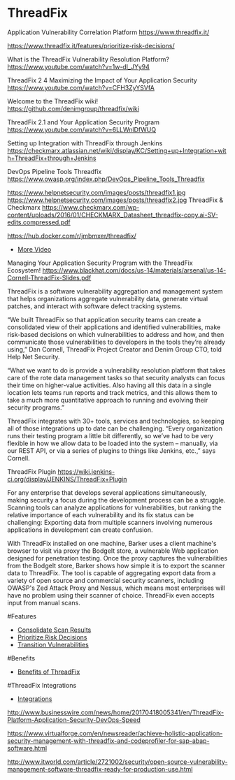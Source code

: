 # ThreadFix 
Application Vulnerability Correlation Platform
https://www.threadfix.it/ 

https://www.threadfix.it/features/prioritize-risk-decisions/


What is the ThreadFix Vulnerability Resolution Platform?
https://www.youtube.com/watch?v=1w-dl_JYy94

ThreadFix 2 4 Maximizing the Impact of Your Application Security 
https://www.youtube.com/watch?v=CFH3ZyYSVfA

Welcome to the ThreadFix wiki!
https://github.com/denimgroup/threadfix/wiki

ThreadFix 2.1 and Your Application Security Program
https://www.youtube.com/watch?v=6LLWnlDfWUQ

Setting up Integration with ThreadFix through Jenkins
https://checkmarx.atlassian.net/wiki/display/KC/Setting+up+Integration+with+ThreadFix+through+Jenkins

DevOps Pipeline Tools Threadfix
https://www.owasp.org/index.php/DevOps_Pipeline_Tools_Threadfix


https://www.helpnetsecurity.com/images/posts/threadfix1.jpg
https://www.helpnetsecurity.com/images/posts/threadfix2.jpg
ThreadFix & Checkmarx
https://www.checkmarx.com/wp-content/uploads/2016/01/CHECKMARX_Datasheet_threadfix-copy.ai-SV-edits.compressed.pdf

https://hub.docker.com/r/jmbmxer/threadfix/


* [More Video](https://www.youtube.com/channel/UCQmLmOpG09mBB_llC_xx7eA)


Managing Your Application Security Program with the ThreadFix Ecosystem!
https://www.blackhat.com/docs/us-14/materials/arsenal/us-14-Cornell-ThreadFix-Slides.pdf

ThreadFix is a software vulnerability aggregation and management system that helps organizations aggregate vulnerability data, generate virtual patches, and interact with software defect tracking systems.

“We built ThreadFix so that application security teams can create a consolidated view of their applications and identified vulnerabilities, make risk-based decisions on which vulnerabilities to address and how, and then communicate those vulnerabilities to developers in the tools they’re already using,” Dan Cornell, ThreadFix Project Creator and Denim Group CTO, told Help Net Security.

“What we want to do is provide a vulnerability resolution platform that takes care of the rote data management tasks so that security analysts can focus their time on higher-value activities. Also having all this data in a single location lets teams run reports and track metrics, and this allows them to take a much more quantitative approach to running and evolving their security programs.”

ThreadFix integrates with 30+ tools, services and technologies, so keeping all of those integrations up to date can be challenging. “Every organization runs their testing program a little bit differently, so we’ve had to be very flexible in how we allow data to be loaded into the system – manually, via our REST API, or via a series of plugins to things like Jenkins, etc.,” says Cornell.

ThreadFix Plugin
https://wiki.jenkins-ci.org/display/JENKINS/ThreadFix+Plugin

For any enterprise that develops several applications simultaneously, making security a focus during the development process can be a struggle. Scanning tools can analyze applications for vulnerabilities, but ranking the relative importance of each vulnerability and its fix status can be challenging: Exporting data from multiple scanners involving numerous applications in development can create confusion.

With ThreadFix installed on one machine, Barker uses a client machine's browser to visit via proxy the BodgeIt store, a vulnerable Web application designed for penetration testing. Once the proxy captures the vulnerabilities from the BodgeIt store, Barker shows how simple it is to export the scanner data to ThreadFix. The tool is capable of aggregating export data from a variety of open source and commercial security scanners, including OWASP's Zed Attack Proxy and Nessus, which means most enterprises will have no problem using their scanner of choice. ThreadFix even accepts input from manual scans.

#Features
* [Consolidate Scan Results](https://www.threadfix.it/features/consolidate-scan-results/)
* [Prioritize Risk Decisions](https://www.threadfix.it/features/prioritize-risk-decisions/)
* [Transition Vulnerabilities](https://www.threadfix.it/features/transition-vulnerabilities/)

#Benefits
* [Benefits of ThreadFix](https://www.threadfix.it/benefits/)

#ThreadFix Integrations
* [Integrations](https://www.threadfix.it/integrations/)



http://www.businesswire.com/news/home/20170418005341/en/ThreadFix-Platform-Application-Security-DevOps-Speed

https://www.virtualforge.com/en/newsreader/achieve-holistic-application-security-management-with-threadfix-and-codeprofiler-for-sap-abap-software.html

http://www.itworld.com/article/2721002/security/open-source-vulnerability-management-software-threadfix-ready-for-production-use.html
